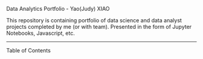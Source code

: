 Data Analytics Portfolio - Yao(Judy) XIAO

This repository is containing portfolio of data science and data analyst projects completed by me (or with team). Presented in the form of Jupyter Notebooks, Javascript, etc.

--- 
Table of Contents

